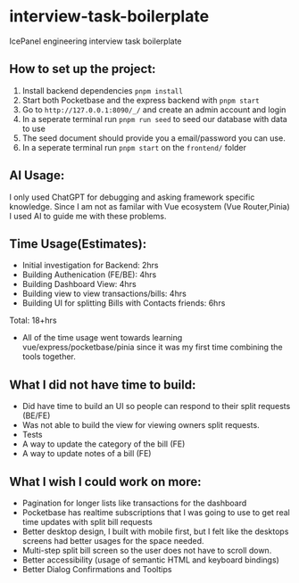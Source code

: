 # interview-task-boilerplate

IcePanel engineering interview task boilerplate

## How to set up the project:

1. Install backend dependencies `pnpm install`
2. Start both Pocketbase and the express backend with `pnpm start`
3. Go to `http://127.0.0.1:8090/_/` and create an admin account and login
4. In a seperate terminal run `pnpm run seed` to seed our database with data to use
5. The seed document should provide you a email/password you can use.
6. In a seperate terminal run `pnpm start` on the `frontend/` folder


## AI Usage:

I only used ChatGPT for debugging and asking framework specific knowledge. Since I am not as familar with Vue ecosystem (Vue Router,Pinia) I used AI to guide me with these problems.

## Time Usage(Estimates):
* Initial investigation for Backend: 2hrs
* Building Authenication (FE/BE): 4hrs
* Building Dashboard View: 4hrs
* Building view to view transactions/bills: 4hrs
* Building UI for splitting Bills with Contacts friends: 6hrs

Total: 18+hrs

* All of the time usage went towards learning vue/express/pocketbase/pinia since it was my first time combining the tools together.


## What I did not have time to build:
* Did have time to build an UI so people can respond to their split requests (BE/FE)
* Was not able to build the view for viewing owners split requests.
* Tests
* A way to update the category of the bill (FE)
* A way to update notes of a bill (FE)

## What I wish I could work on more:
* Pagination for longer lists like transactions for the dashboard
* Pocketbase has realtime subscriptions that I was going to use to get real time updates with split bill requests
* Better desktop design, I built with mobile first, but I felt like the desktops screens had better usages for the space needed.
* Multi-step split bill screen so the user does not have to scroll down.
* Better accessibility (usage of semantic HTML and keyboard bindings)
* Better Dialog Confirmations and Tooltips
